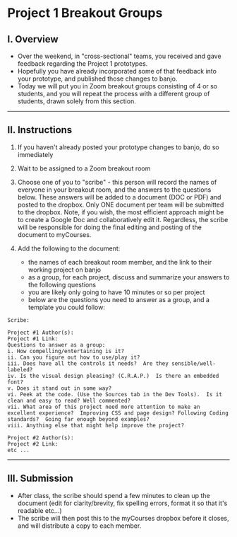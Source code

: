 # Project 1 Breakout Groups

## I. Overview
- Over the weekend, in "cross-sectional" teams, you received and gave feedback regarding the Project 1 prototypes.
- Hopefully you have already incorporated some of that feedback into your prototype, and published those changes to banjo.
- Today we will put you in Zoom breakout groups consisting of 4 or so students, and you will repeat the process with a different group of students, drawn solely from this section.

<hr>

## II. Instructions

1) If you haven't already posted your prototype changes to banjo, do so immediately

2) Wait to be assigned to a Zoom breakout room

3) Choose one of you to "scribe" - this person will record the names of everyone in your breakout room, and the answers to the questions below. 
These answers will be added to a document (DOC or PDF) and posted to the dropbox. Only ONE document per team will be submitted to the dropbox. Note, if you wish, the most efficient approach might be to create a Google Doc and collaboratively edit it. Regardless, the scribe will be responsible for doing the final editing and posting of the document to myCourses.

4) Add the following to the document:

    - the names of each breakout room member, and the link to their working project on banjo
    - as a group, for each project, discuss and summarize your answers to the following questions
    - you are likely only going to have 10 minutes or so per project
    - below are the questions you need to answer as a group, and a template you could follow:

```
Scribe: 

Project #1 Author(s):
Project #1 Link: 
Questions to answer as a group:
i. How compelling/entertaining is it?
ii. Can you figure out how to use/play it?
iii. Does have all the controls it needs?  Are they sensible/well-labeled?
iv. Is the visual design pleasing? (C.R.A.P.)  Is there an embedded font?
v. Does it stand out in some way?
vi. Peek at the code. (Use the Sources tab in the Dev Tools).  Is it clean and easy to read? Well commented?
vii. What area of this project need more attention to make an excellent experience?  Improving CSS and page design? Following Coding standards?  Going far enough beyond examples?
viii. Anything else that might help improve the project?

Project #2 Author(s):
Project #2 Link: 
etc ...
```

<hr>

## III. Submission
- After class, the scribe should spend a few minutes to clean up the document (edit for clarity/brevity, fix spelling errors, format it so that it's readable etc...)
- The scribe will then post this to the myCourses dropbox before it closes, and will distribute a copy to each member.

